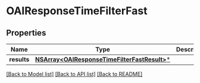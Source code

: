 # OAIResponseTimeFilterFast

## Properties
Name | Type | Description | Notes
------------ | ------------- | ------------- | -------------
**results** | [**NSArray&lt;OAIResponseTimeFilterFastResult&gt;***](OAIResponseTimeFilterFastResult.md) |  | 

[[Back to Model list]](../README.md#documentation-for-models) [[Back to API list]](../README.md#documentation-for-api-endpoints) [[Back to README]](../README.md)


